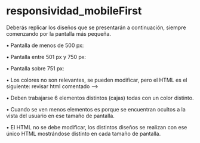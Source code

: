 # responsividad_mobileFirst

Deberás replicar los diseños que se
presentarán a continuación, siempre comenzando por la pantalla más pequeña.

• Pantalla de menos de 500 px:

• Pantalla entre 501 px y 750 px:

• Pantalla sobre 751 px:

• Los colores no son relevantes, se pueden modificar, pero el HTML es el siguiente:
revisar html comentado -->

<!--
<body>
 <div class="rosado"></div>
 <div class="verde"></div>
 <div class="azul"></div>
 <div class="rojo"></div>
 <div class="morado"></div>
 <div class="gris"></div>
</body>
-->
• Deben trabajarse 6 elementos distintos (cajas) todas con un color distinto.

• Cuando se ven menos elementos es porque se encuentran ocultos a la vista del usuario en
ese tamaño de pantalla.

• El HTML no se debe modificar, los distintos diseños se realizan con ese único HTML
mostrándose distinto en cada tamaño de pantalla.
